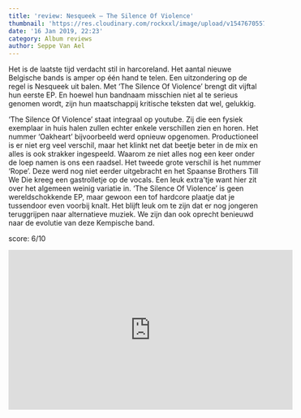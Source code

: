 ```yaml
---
title: 'review: Nesqueek – The Silence Of Violence'
thumbnail: 'https://res.cloudinary.com/rockxxl/image/upload/v1547670557/nesuik.jpg'
date: '16 Jan 2019, 22:23'
category: Album reviews
author: Seppe Van Ael
---
```

Het is de laatste tijd verdacht stil in harcoreland. Het aantal nieuwe Belgische bands is amper op één hand te telen. Een uitzondering op de regel is Nesqueek uit balen. Met ‘The Silence Of Violence’ brengt dit vijftal hun eerste EP. En hoewel hun bandnaam misschien niet al te serieus genomen wordt, zijn hun maatschappij kritische teksten dat wel, gelukkig. 

‘The Silence Of Violence’ staat integraal op youtube. Zij die een fysiek exemplaar in huis halen zullen echter enkele verschillen zien en horen. Het nummer ‘Oakheart’ bijvoorbeeld werd opnieuw opgenomen. Productioneel is er niet erg veel verschil, maar het klinkt net dat beetje beter in de mix en alles is ook strakker ingespeeld. Waarom ze niet alles nog een keer onder de loep namen is ons een raadsel. Het tweede grote verschil is het nummer ‘Rope’. Deze werd nog niet eerder uitgebracht en het Spaanse Brothers Till We Die kreeg een gastrolletje op de vocals. Een leuk extra'tje want hier zit over het algemeen weinig variatie in. ‘The Silence Of Violence’ is geen wereldschokkende EP, maar gewoon een tof hardcore plaatje dat je tussendoor even voorbij knalt. Het blijft leuk om te zijn dat er nog jongeren teruggrijpen naar alternatieve muziek. We zijn dan ook oprecht benieuwd naar de evolutie van deze Kempische band. 

score: 6/10  

<iframe width="560" height="315" src="https://www.youtube.com/embed/uhgFY7krCeA" frameborder="0" allow="accelerometer; autoplay; encrypted-media; gyroscope; picture-in-picture" allowfullscreen></iframe>
